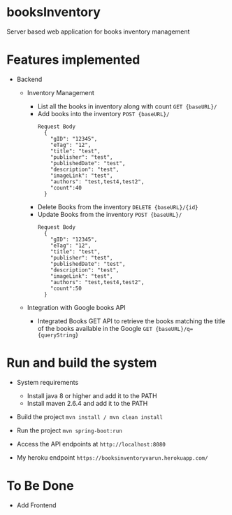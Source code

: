 # booksInventory
Server based web application for books inventory management

# Features implemented
* Backend
  * Inventory Management
    * List all the books in inventory along with count `GET {baseURL}/`
    * Add books into the inventory `POST {baseURL}/`
        ```
        Request Body
          {
            "gID": "12345",
            "eTag": "12",
            "title": "test",
            "publisher": "test",
            "publishedDate": "test",
            "description": "test",
            "imageLink": "test",
            "authors": "test,test4,test2",
            "count":40
          }
        ```
    * Delete Books from the inventory `DELETE {baseURL}/{id}`
    * Update Books from the inventory `POST {baseURL}/`
        ```
        Request Body
          {
            "gID": "12345",
            "eTag": "12",
            "title": "test",
            "publisher": "test",
            "publishedDate": "test",
            "description": "test",
            "imageLink": "test",
            "authors": "test,test4,test2",
            "count":50
          }
        ```
      
  * Integration with Google books API
    * Integrated Books GET API to retrieve the books matching the title of the books available in the Google `GET {baseURL}/q={queryString}`

# Run and build the system
  * System requirements
     * Install java 8 or higher and add it to the PATH
     * Install maven 2.6.4 and add it to the PATH
  * Build the project
        ```
        mvn install / mvn clean install
        ```
  * Run the project
        ```
        mvn spring-boot:run
        ```
        
  * Access the API endpoints at `http://localhost:8080`
  * My heroku endpoint `https://booksinventoryvarun.herokuapp.com/`
# To Be Done 
  * Add Frontend
